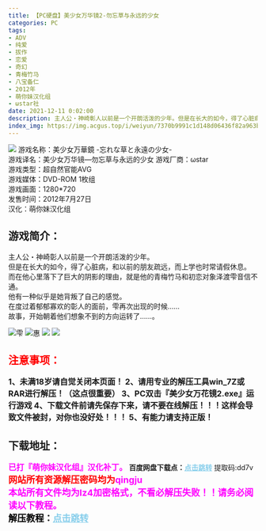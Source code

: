 ```yaml
---
title: 【PC硬盘】美少女万华镜2-勿忘草与永远的少女 
categories: PC
tags:
- ADV
- 纯爱
- 拔作
- 恋爱
- 奇幻
- 青梅竹马
- 八宝备仁
- 2012年
- 萌你妹汉化组
- ωstar社
date: 2021-12-11 0:02:00
description: 主人公・神崎彰人以前是一个开朗活泼的少年。但是在长大的如今，得了心脏病，和以前的朋友疏远，而上学也时常请假休息。而在他心里落下了巨大的阴影的理由，就是他的青梅竹马和初恋对象泽渡雫音信不通。他有一种似乎是她背叛了自己的感觉。在度过着郁郁寡欢的彰人的面前，雫再次出现的时候……故事，开始朝着他们想象不到的方向运转了……。
index_img: https://img.acgus.top/i/weiyun/7370b9991c1d148d06436f82a963b8d44ceccc1d671494e355836d28235f34f82a5eac873b27b820110d5e1fd24d0466.webp
---
```

![](https://img.acgus.top/i/weiyun/7370b9991c1d148d06436f82a963b8d44ceccc1d671494e355836d28235f34f82a5eac873b27b820110d5e1fd24d0466.webp)
游戏名称：美少女万華鏡 -忘れな草と永遠の少女-  
游戏译名：美少女万华镜—勿忘草与永远的少女 
游戏厂商：ωstar     
游戏类型：超自然官能AVG     
游戏媒体：DVD-ROM 1枚组     
游戏画面：1280*720     
发售时间：2012年7月27日     
汉化：萌你妹汉化组   

## 游戏简介：  
主人公・神崎彰人以前是一个开朗活泼的少年。     
但是在长大的如今，得了心脏病，和以前的朋友疏远，而上学也时常请假休息。     
而在他心里落下了巨大的阴影的理由，就是他的青梅竹马和初恋对象泽渡雫音信不通。     
他有一种似乎是她背叛了自己的感觉。     
在度过着郁郁寡欢的彰人的面前，雫再次出现的时候……     
故事，开始朝着他们想象不到的方向运转了……。
    
![雫](https://img.acgus.top/i/weiyun/d6c3670a3e25d229e0abc15d1ebb0a870851b50e1d64427c87fd4d15fdab6c17fdec42e5c95000336227fd212fba9937.webp) 
![惠](https://img.acgus.top/i/weiyun/7e598ca39940656173d666f11fcfab22563925efc44c984b599f8fb3833b6b706f17bcec90795b2b8c90519475d1b2ab.webp)
![](https://img.acgus.top/i/weiyun/48baa7fd636b872128d6851123a22d6c5d55e10edd94cc4cd79b6888a5510f35f03cefa6e619561cdf8c97a605f52349.webp)
![](https://img.acgus.top/i/weiyun/29f9047004f29bd3ac58b01f43b2a3e0e06c62d6afab2f308eaf38fcb96a753f647c1cdec6ae584fbdcba7cc1c71def1.webp)






## <font color=#FF0000 >注意事项：</font>
<font size=3><b>1、未满18岁请自觉关闭本页面！
2、请用专业的解压工具win_7Z或RAR进行解压！（这点很重要）
3、PC双击『美少女万花镜2.exe』运行游戏
4、下载文件前请先保存下来，请不要在线解压！！！这样会导致文件被封，对你也没好处！！！
5、有能力请支持正版！</b></font>

## 下载地址：
<font color=#FF00FF size=3>**已打『萌你妹汉化组』汉化补丁。**</font>
<b>百度网盘下载点：</b><a href="https://pan.baidu.com/s/17MD3op9YzWXEEl48LXWPBw?pwd=dd7v" style="color: #87CEEB;"><b>点击跳转</b></a> 提取码:dd7v
<a style="padding: 0" href="https://post.qingju.org/AD/"><img style="max-width:100%" src="https://img.acgus.top/i/2024/07/478f689b8021d8d499ab43d21acf137a.gif" alt=""></a>
<b><font color=#FF0000 size=4>网站所有资源解压密码均为</b></font><b><font color=#FF00FF size=4>qingju</font><font color=#FF0000 ></font></b><br><b><font color=#FF00FF size=4>本站所有文件均为lz4加密格式，不看必解压失败！！请务必阅读以下教程。</b></font><br><b><font color=#000 size=4>解压教程：</b><a href="https://post.qingju.org/tutorial/000/" style="color: #87CEEB;"><b>点击跳转</b></a>